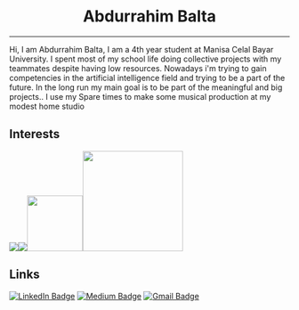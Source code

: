 # <center> Abdurrahim Balta</center> 
<hr>

<p>
  Hi, I am Abdurrahim Balta, I am a 4th year student at Manisa Celal Bayar University. I spent most of my school life doing collective projects with my teammates despite having low resources. Nowadays i'm trying to gain competencies in the artificial intelligence field and trying to be a part of the future. In the long run my main goal is to be part of the meaningful and big projects.. I use my Spare times to make some musical production at my modest home studio
</p>



## Interests

<img src="https://www.vectorlogo.zone/logos/python/python-ar21.svg" /><img src="https://www.vectorlogo.zone/logos/nodejs/nodejs-ar21.svg"><img src="https://www.vectorlogo.zone/logos/opencv/opencv-ar21.svg" width="100"><img src="https://www.vectorlogo.zone/logos/postgresql/postgresql-horizontal.svg" width="180">

## Links
[![LinkedIn Badge](https://img.shields.io/badge/AbdurrahimBalta-blue?style=for-the-badge&logo=linkedin)](https://www.linkedin.com/in/abdurrahim-balta-161b4b153/)
[![Medium Badge](https://img.shields.io/badge/AbdurrahimBalta-black?style=for-the-badge&logo=Medium)](https://medium.com/@apro.forumlar42)
[![Gmail Badge](https://img.shields.io/badge/AbdurrahimBalta-red?style=for-the-badge&logo=Gmail&logoColor=white)](mailto:baltabdurrahim@gmail.com)

